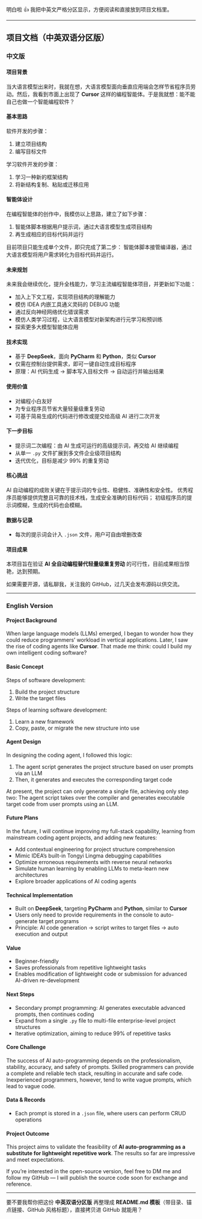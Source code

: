 明白啦 👍 我把中英文严格分区显示，方便阅读和直接放到项目文档里。

---

## 项目文档（中英双语分区版）

### 中文版

#### 项目背景

当大语言模型出来时，我就在想，大语言模型面向垂直应用端会怎样节省程序员劳动。然后，我看到市面上出现了 **Cursor** 这样的编程智能体。于是我就想：能不能自己也做一个智能编程软件？

#### 基本思路

软件开发的步骤：

1. 建立项目结构
2. 编写目标文件

学习软件开发的步骤：

1. 学习一种新的框架结构
2. 将新结构复制、粘贴或迁移应用

#### 智能体设计

在编程智能体的创作中，我模仿以上思路，建立了如下步骤：

1. 智能体脚本根据用户提示词，通过大语言模型生成项目结构
2. 再生成相应的目标代码并运行

目前项目只能生成单个文件，即只完成了第二步：
智能体脚本接管编译器，通过大语言模型将用户需求转化为目标代码并运行。

#### 未来规划

未来我会继续优化，提升全栈能力，学习主流编程智能体项目，并更新如下功能：

* 加入上下文工程，实现项目结构的理解能力
* 模仿 IDEA 内嵌工具通义灵码的 DEBUG 功能
* 通过反向神经网络优化错误需求
* 模仿人类学习过程，让大语言模型对新架构进行元学习和预训练
* 探索更多大模型智能体应用

#### 技术实现

* 基于 **DeepSeek**，面向 **PyCharm** 和 **Python**，类似 **Cursor**
* 仅需在控制台提供需求，即可一键自动生成目标程序
* 原理：AI 代码生成 → 脚本写入目标文件 → 自动运行并输出结果

#### 使用价值

* 对编程小白友好
* 为专业程序员节省大量轻量级重复劳动
* 可基于简易生成的代码进行修改或提交给高级 AI 进行二次开发

#### 下一步目标

* 提示词二次编程：由 AI 生成可运行的高级提示词，再交给 AI 继续编程
* 从单一 `.py` 文件扩展到多文件企业级项目结构
* 迭代优化，目标是减少 99% 的重复劳动

#### 核心挑战

AI 自动编程的成败关键在于提示词的专业性、稳健性、准确性和安全性。
优秀程序员能够提供完整且可靠的技术栈，生成安全准确的目标代码；
初级程序员的提示词模糊，生成的代码也会模糊。

#### 数据与记录

* 每次的提示词会计入 `.json` 文件，用户可自由增删改查

#### 项目成果

本项目旨在验证 **AI 全自动编程替代轻量级重复劳动** 的可行性，目前成果相当惊艳，达到预期。

如果需要开源，请私聊我，关注我的 GitHub，过几天会发布源码以供交流。

---

### English Version

#### Project Background

When large language models (LLMs) emerged, I began to wonder how they could reduce programmers’ workload in vertical applications. Later, I saw the rise of coding agents like **Cursor**. That made me think: could I build my own intelligent coding software?

#### Basic Concept

Steps of software development:

1. Build the project structure
2. Write the target files

Steps of learning software development:

1. Learn a new framework
2. Copy, paste, or migrate the new structure into use

#### Agent Design

In designing the coding agent, I followed this logic:

1. The agent script generates the project structure based on user prompts via an LLM
2. Then, it generates and executes the corresponding target code

At present, the project can only generate a single file, achieving only step two:
The agent script takes over the compiler and generates executable target code from user prompts using an LLM.

#### Future Plans

In the future, I will continue improving my full-stack capability, learning from mainstream coding agent projects, and adding new features:

* Add contextual engineering for project structure comprehension
* Mimic IDEA’s built-in Tongyi Lingma debugging capabilities
* Optimize erroneous requirements with reverse neural networks
* Simulate human learning by enabling LLMs to meta-learn new architectures
* Explore broader applications of AI coding agents

#### Technical Implementation

* Built on **DeepSeek**, targeting **PyCharm** and **Python**, similar to **Cursor**
* Users only need to provide requirements in the console to auto-generate target programs
* Principle: AI code generation → script writes to target files → auto execution and output

#### Value

* Beginner-friendly
* Saves professionals from repetitive lightweight tasks
* Enables modification of lightweight code or submission for advanced AI-driven re-development

#### Next Steps

* Secondary prompt programming: AI generates executable advanced prompts, then continues coding
* Expand from a single `.py` file to multi-file enterprise-level project structures
* Iterative optimization, aiming to reduce 99% of repetitive tasks

#### Core Challenge

The success of AI auto-programming depends on the professionalism, stability, accuracy, and safety of prompts.
Skilled programmers can provide a complete and reliable tech stack, resulting in accurate and safe code.
Inexperienced programmers, however, tend to write vague prompts, which lead to vague code.

#### Data & Records

* Each prompt is stored in a `.json` file, where users can perform CRUD operations

#### Project Outcome

This project aims to validate the feasibility of **AI auto-programming as a substitute for lightweight repetitive work**. The results so far are impressive and meet expectations.

If you’re interested in the open-source version, feel free to DM me and follow my GitHub — I will publish the source code soon for exchange and reference.

---

要不要我帮你把这份 **中英双语分区版** 再整理成 **README.md 模板**（带目录、锚点链接、GitHub 风格标题），直接拷贝进 GitHub 就能用？
